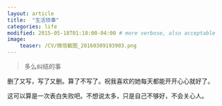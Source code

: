 ```yaml
---
layout: article
title:  "生活琐事"
categories: life
modified: 2015-05-18T01:18:00-04:00 # more verbose, also acceptable
image:
    teaser: /CV/微信截图_20160309193903.png
---
```


> 多么纠结的事

删了又写，写了又删。算了不写了。祝我喜欢的她每天都能开开心心就好了。



这可以算是一次表白失败吧。不想说太多，只是自己不够好，不会关心人。
